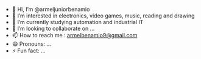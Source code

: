 - 👋 Hi, I’m @armeljuniorbenamio
- 👀 I’m interested in electronics, video games, music, reading and drawing
- 🌱 I’m currently studying automation and industrial IT
- 💞️ I’m looking to collaborate on ...
- 📫 How to reach me : armelbenamio9@gmail.com
- 😄 Pronouns: ...
- ⚡ Fun fact: ...

<!---
armeljuniorbenamio/armeljuniorbenamio is a ✨ special ✨ repository because its `README.md` (this file) appears on your GitHub profile.
You can click the Preview link to take a look at your changes.
--->
